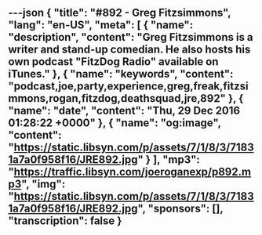 ---json
{
  "title": "#892 - Greg Fitzsimmons",
  "lang": "en-US",
  "meta": [
    {
      "name": "description",
      "content": "Greg Fitzsimmons is a writer and stand-up comedian. He also hosts his own podcast \"FitzDog Radio\" available on iTunes."
    },
    {
      "name": "keywords",
      "content": "podcast,joe,party,experience,greg,freak,fitzsimmons,rogan,fitzdog,deathsquad,jre,892"
    },
    {
      "name": "date",
      "content": "Thu, 29 Dec 2016 01:28:22 +0000"
    },
    {
      "name": "og:image",
      "content": "https://static.libsyn.com/p/assets/7/1/8/3/71831a7a0f958f16/JRE892.jpg"
    }
  ],
  "mp3": "https://traffic.libsyn.com/joeroganexp/p892.mp3",
  "img": "https://static.libsyn.com/p/assets/7/1/8/3/71831a7a0f958f16/JRE892.jpg",
  "sponsors": [],
  "transcription": false
}
---
<episode-header />

<timemark seconds="0" />

<transcribe-call-to-action />

<episode-footer />